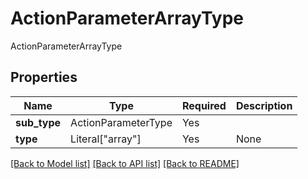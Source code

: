 # ActionParameterArrayType

ActionParameterArrayType

## Properties
| Name | Type | Required | Description |
| ------------ | ------------- | ------------- | ------------- |
**sub_type** | ActionParameterType | Yes |  |
**type** | Literal["array"] | Yes | None |


[[Back to Model list]](../../../README.md#models-v2-link) [[Back to API list]](../../../README.md#documentation-for-api-endpoints) [[Back to README]](../../../README.md)

